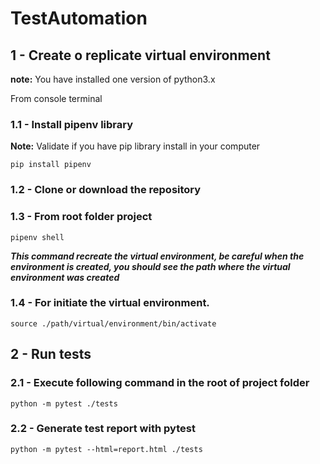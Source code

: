 # TestAutomation

## 1 - Create o replicate virtual environment

**note:** You have installed one version of python3.x

From console terminal

### 1.1 - Install pipenv library

**Note:** Validate if you have pip library install in your computer

```
pip install pipenv
```
### 1.2 - Clone or download the repository

### 1.3 - From root folder project

```
pipenv shell
```
**_This command recreate the virtual environment, be careful when the environment is created, you should see the path where the virtual environment was created_**

### 1.4 - For initiate the virtual environment.

```
source ./path/virtual/environment/bin/activate
```

## 2 - Run tests
### 2.1 - Execute following command in the root of project folder
```
python -m pytest ./tests
```
### 2.2 - Generate test report with pytest
```
python -m pytest --html=report.html ./tests
```